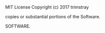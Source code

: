 MIT License
Copyright (c) 2017 trimstray

copies or substantial portions of the Software.

SOFTWARE.